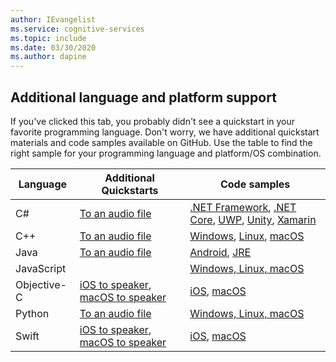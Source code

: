 ```yaml
---
author: IEvangelist
ms.service: cognitive-services
ms.topic: include
ms.date: 03/30/2020
ms.author: dapine
---
```


## Additional language and platform support

If you've clicked this tab, you probably didn't see a quickstart in your favorite programming language. Don't worry, we have additional quickstart materials and code samples available on GitHub. Use the table to find the right sample for your programming language and platform/OS combination.

| Language | Additional Quickstarts | Code samples |
|--|--|--|
| C# | [To an audio file][1-file] | [.NET Framework][dotnet], [.NET Core][netcore], [UWP][uwp], [Unity][unity], [Xamarin][xamarin] |
| C++ | [To an audio file][2-file] | [Windows][cpp-windows], [Linux][cpp-linux], [macOS][cpp-mac] |
| Java | [To an audio file][3-file] | [Android][java-android], [JRE][java-jre] |
| JavaScript | | [Windows, Linux, macOS][js-code] |
| Objective-C | [iOS to speaker][obj-iOS-qck], [macOS to speaker][obj-macOS-qck] | [iOS][obj-iOS], [macOS][obj-macOS] |
| Python | [To an audio file][4-file] | [Windows, Linux, macOS][python] |
| Swift | [iOS to speaker][swift-iOS-qck], [macOS to speaker][swift-macOS-qck] | [iOS][swift-iOS], [macOS][swift-macOS] |

[1-file]: ~/articles/cognitive-services/speech-service/quickstarts/text-to-speech-audio-file?pivots=programming-language-csharp

[dotnet]: https://github.com/Azure-Samples/cognitive-services-speech-sdk/tree/master/quickstart/csharp/dotnet
[netcore]: https://github.com/Azure-Samples/cognitive-services-speech-sdk/tree/master/quickstart/csharp/dotnetcore
[uwp]: https://github.com/Azure-Samples/cognitive-services-speech-sdk/tree/master/quickstart/csharp/uwp
[unity]: https://github.com/Azure-Samples/cognitive-services-speech-sdk/tree/master/quickstart/csharp/unity
[xamarin]: https://github.com/Azure-Samples/cognitive-services-speech-sdk/tree/master/quickstart/csharp/xamarin

[2-file]: ~/articles/cognitive-services/speech-service/quickstarts/text-to-speech-audio-file?pivots=programming-language-cpp

[cpp-windows]: https://github.com/Azure-Samples/cognitive-services-speech-sdk/tree/master/quickstart/cpp/windows
[cpp-linux]: https://github.com/Azure-Samples/cognitive-services-speech-sdk/tree/master/quickstart/cpp/linux
[cpp-mac]: https://github.com/Azure-Samples/cognitive-services-speech-sdk/tree/master/quickstart/cpp/macos

[3-file]: ~/articles/cognitive-services/speech-service/quickstarts/text-to-speech-audio-file?pivots=programming-language-java

[java-android]: https://github.com/Azure-Samples/cognitive-services-speech-sdk/tree/master/quickstart/java/android
[java-jre]: https://github.com/Azure-Samples/cognitive-services-speech-sdk/tree/master/quickstart/java/jre

[js-code]: https://github.com/Azure-Samples/cognitive-services-speech-sdk/tree/master/quickstart/javascript

[obj-iOS-qck]: https://github.com/Azure-Samples/cognitive-services-speech-sdk/tree/master/quickstart/objectivec/ios/text-to-speech
[obj-macOS-qck]: https://github.com/Azure-Samples/cognitive-services-speech-sdk/tree/master/quickstart/objectivec/macos/text-to-speech

[obj-iOS]: https://github.com/Azure-Samples/cognitive-services-speech-sdk/tree/master/quickstart/objectivec/ios
[obj-macOS]: https://github.com/Azure-Samples/cognitive-services-speech-sdk/tree/master/quickstart/objectivec/macos

[4-file]: ~/articles/cognitive-services/speech-service/quickstarts/text-to-speech-audio-file?pivots=programming-language-python

[python]: https://github.com/Azure-Samples/cognitive-services-speech-sdk/tree/master/quickstart/python

[swift-iOS-qck]: https://github.com/Azure-Samples/cognitive-services-speech-sdk/tree/master/quickstart/swift/ios/text-to-speech
[swift-macOS-qck]: https://github.com/Azure-Samples/cognitive-services-speech-sdk/tree/master/quickstart/swift/macos/text-to-speech

[swift-iOS]: https://github.com/Azure-Samples/cognitive-services-speech-sdk/tree/master/quickstart/swift/ios
[swift-macOS]: https://github.com/Azure-Samples/cognitive-services-speech-sdk/tree/master/quickstart/swift/macos
